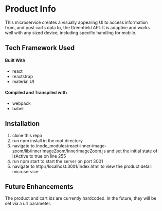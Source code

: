 # Product Info


This microservice creates a visually appealing UI to access information from, and post carts data to, the Greenfield API.  It is adaptive and works well with any sized device, including specific handling for mobile.

## Tech Framework Used
#### Built With
- react
- reactstrap
- material UI
#### Compiled and Transpiled with
- webpack
- babel
## Installation
1. clone this repo
2. run npm install in the root directory
3. navigate to /node_modules/react-inner-image-zoom/lib/InnerImageZoom/InnerImageZoom.js and set the initial state of isActive to true on line 255
4. run npm start to start the server on port 3001
5. navigate to http://localhost:3001/index.html to view the product detail microservice
## Future Enhancements
The product and cart ids are currently hardcoded. In the future, they will be set via a url parameter.